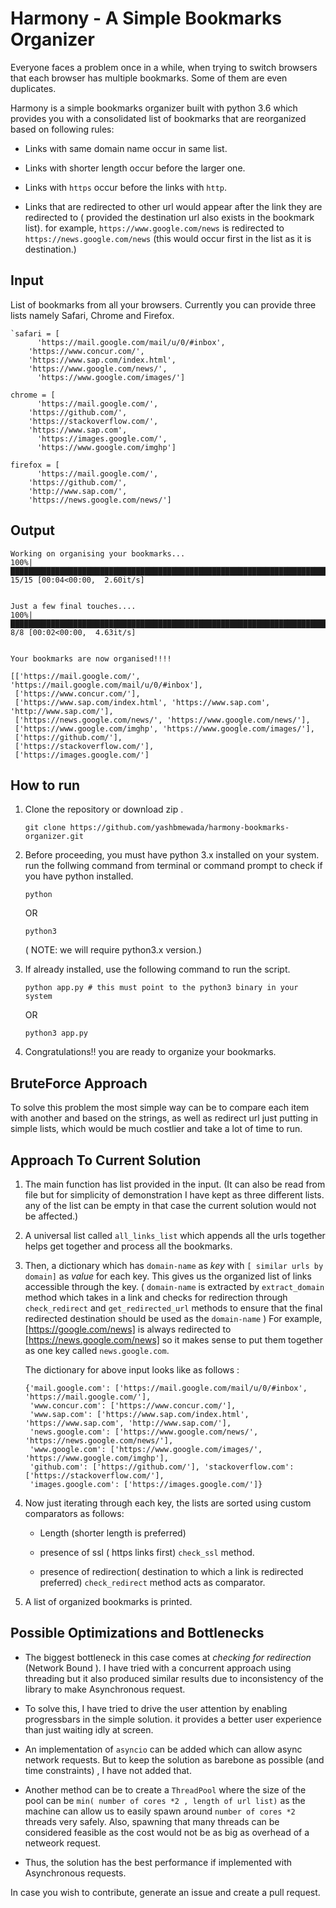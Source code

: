 # Harmony - A Simple Bookmarks Organizer

Everyone faces a problem once in a while, when trying to switch browsers that each browser has multiple bookmarks. Some of them are even duplicates.

Harmony is a simple bookmarks organizer built with python 3.6 which provides you with a consolidated list of bookmarks that are reorganized based on following rules:

- Links with same domain name occur in same list.

- Links with shorter length occur before the larger one.

- Links with `https` occur before the links with `http`.

- Links that are redirected to other url would appear after the link they are redirected to ( provided the destination url also exists in the bookmark list). for example, `https://www.google.com/news` is redirected to `https://news.google.com/news` (this would occur first in the list as it is destination.)

## Input

List of bookmarks from all your browsers. Currently you can provide three lists namely Safari, Chrome and Firefox.

```
`safari = [
      'https://mail.google.com/mail/u/0/#inbox',
    'https://www.concur.com/',
    'https://www.sap.com/index.html',
    'https://www.google.com/news/',
      'https://www.google.com/images/']

chrome = [
      'https://mail.google.com/',
    'https://github.com/',
    'https://stackoverflow.com/',
    'https://www.sap.com',
      'https://images.google.com/',
      'https://www.google.com/imghp']

firefox = [
      'https://mail.google.com/',
    'https://github.com/',
    'http://www.sap.com/',
    'https://news.google.com/news/']
```

## Output

```
Working on organising your bookmarks...
100%|███████████████████████████████████████████████████████████████████████████████████████████████████████████████| 15/15 [00:04<00:00,  2.60it/s]


Just a few final touches....
100%|█████████████████████████████████████████████████████████████████████████████████████████████████████████████████| 8/8 [00:02<00:00,  4.63it/s]


Your bookmarks are now organised!!!!

[['https://mail.google.com/', 'https://mail.google.com/mail/u/0/#inbox'], 
 ['https://www.concur.com/'], 
 ['https://www.sap.com/index.html', 'https://www.sap.com', 'http://www.sap.com/'], 
 ['https://news.google.com/news/', 'https://www.google.com/news/'], 
 ['https://www.google.com/imghp', 'https://www.google.com/images/'], 
 ['https://github.com/'], 
 ['https://stackoverflow.com/'], 
 ['https://images.google.com/']
```



## How to run

1. Clone the repository or download zip .

   ```
   git clone https://github.com/yashbmewada/harmony-bookmarks-organizer.git
   ```

   

2. Before proceeding, you must have python 3.x installed on your system. run the follwing command from terminal or command prompt to check if you have python installed.

   ```
   python
   ```

   OR

   ```
   python3
   ```

   ( NOTE: we will require python3.x version.)

   

3. If already installed, use the following command to run the script.

   ```
   python app.py # this must point to the python3 binary in your system 
   ```

   OR

   ```
   python3 app.py
   ```

4. Congratulations!! you are ready to organize your bookmarks.

## BruteForce Approach

To solve this problem the most simple way can be to compare each item with another and based on the strings, as well as redirect url just putting in simple lists, which would be much costlier and take a lot of time to run.

## Approach To Current Solution

1. The main function has list provided in the input. (It can also be read from file but for simplicity of demonstration I have kept as three different lists. any of the list can be empty in that case the current solution would not be affected.) 

2. A  universal list called `all_links_list` which appends all the urls together helps get together and process all the bookmarks.

3. Then, a dictionary which has `domain-name` as *key* with `[ similar urls by domain]` as *value* for each key. This gives us the organized list of links accessible through the key. ( `domain-name` is extracted by `extract_domain` method which takes in a link and checks for redirection through `check_redirect` and `get_redirected_url` methods to ensure that the final redirected destination should be used as the `domain-name` )  For example, [https://google.com/news] is always redirected to [https://news.google.com/news] so it makes sense to put them together as one key called `news.google.com`. 

   The dictionary for above input  looks like as follows :

   ```
   {'mail.google.com': ['https://mail.google.com/mail/u/0/#inbox', 'https://mail.google.com/'], 
    'www.concur.com': ['https://www.concur.com/'], 
    'www.sap.com': ['https://www.sap.com/index.html', 'https://www.sap.com', 'http://www.sap.com/'], 
    'news.google.com': ['https://www.google.com/news/', 'https://news.google.com/news/'], 
    'www.google.com': ['https://www.google.com/images/', 'https://www.google.com/imghp'], 
    'github.com': ['https://github.com/'], 'stackoverflow.com': ['https://stackoverflow.com/'], 
    'images.google.com': ['https://images.google.com/']}
   ```

4. Now just iterating through each key, the lists are sorted using custom comparators as follows:

   - Length (shorter length is preferred)

   - presence of ssl ( https links first) `check_ssl` method.

   - presence of redirection( destination to which a link is redirected preferred) `check_redirect` method acts as comparator.

5. A list of organized bookmarks is printed.

## Possible Optimizations and Bottlenecks

- The biggest bottleneck in this case comes at *checking for redirection* (Network Bound ). I have tried with a concurrent approach using threading but it also produced similar results due to inconsistency of the library to make Asynchronous request. 

- To solve this, I have tried to drive the user attention by enabling progressbars in the simple solution. it provides a better user experience than just waiting idly at screen.

- An implementation of `asyncio` can be added which can allow async network requests. But to keep the solution as barebone as possible (and time constraints) , I have not added that.

- Another method can be to create a `ThreadPool` where the size of the pool can be `min( number of cores *2 , length of url list)` as the machine can allow us to easily spawn around `number of cores *2 ` threads very safely. Also, spawning that many threads can be considered feasible as the cost would not be as big as overhead of a netweork request.

- Thus, the solution has the best performance if implemented with Asynchronous requests.

In case you wish to contribute, generate an issue and create a pull request.
